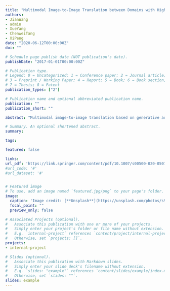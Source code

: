 ```yaml
---
title: "Multimodal Image-to-Image Translation between Domains with High Internal Variability."
authors:
- JianWang
- admin
- XueYang
- ChenweiTang
- XiPeng
date: "2020-06-12T00:00:00Z"
doi: ""

# Schedule page publish date (NOT publication's date).
publishDate: "2017-01-01T00:00:00Z"

# Publication type.
# Legend: 0 = Uncategorized; 1 = Conference paper; 2 = Journal article;
# 3 = Preprint / Working Paper; 4 = Report; 5 = Book; 6 = Book section;
# 7 = Thesis; 8 = Patent
publication_types: ["2"]

# Publication name and optional abbreviated publication name.
publication: ""
publication_short: ""

abstract: "Multimodal image-to-image translation based on generative adversarial networks (GANs) shows suboptimal performance in the visual domains with high internal variability, e.g., translation from multiple breeds of cats to multiple breeds of dogs. To alleviate this problem, we recast the training procedure as modeling distinct distributions which are observed sequentially, for example, when different classes are encountered over time. As a result, the discriminator may forget about the previous target distributions, known as catastrophic forgetting, leading to non-/slow convergence. Through experimental observation, we found that the discriminator does not always forget the previously learned distributions during training. Therefore, we propose a novel generator regulating GAN (GR-GAN). The proposed method encourages the discriminator to teach the generator more effectively when it remembers more of the previously learned distributions, while discouraging the discriminator to guide the generator when catastrophic forgetting happens on the discriminator. Both qualitative and quantitative results show that the proposed method is significantly superior to the state-of-the-art methods in handling the image data that are with high variability."

# Summary. An optional shortened abstract.
summary:

tags:

featured: false

links:
url_pdf: 'https://link.springer.com/content/pdf/10.1007/s00500-020-05073-6.pdf'
#url_code: '#'
#url_dataset: '#'


# Featured image
# To use, add an image named `featured.jpg/png` to your page's folder. 
image:
  caption: 'Image credit: [**Unsplash**](https://unsplash.com/photos/s9CC2SKySJM)'
  focal_point: ""
  preview_only: false

# Associated Projects (optional).
#   Associate this publication with one or more of your projects.
#   Simply enter your project's folder or file name without extension.
#   E.g. `internal-project` references `content/project/internal-project/index.md`.
#   Otherwise, set `projects: []`.
projects:
- internal-project

# Slides (optional).
#   Associate this publication with Markdown slides.
#   Simply enter your slide deck's filename without extension.
#   E.g. `slides: "example"` references `content/slides/example/index.md`.
#   Otherwise, set `slides: ""`.
slides: example
---
```

